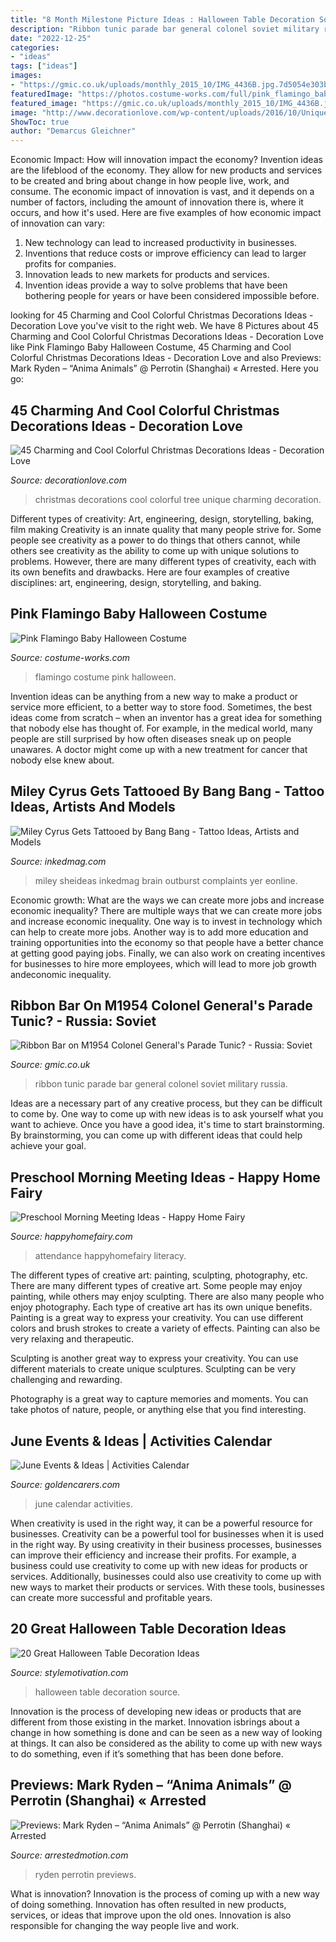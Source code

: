 ```yaml
---
title: "8 Month Milestone Picture Ideas : Halloween Table Decoration Source"
description: "Ribbon tunic parade bar general colonel soviet military russia"
date: "2022-12-25"
categories:
- "ideas"
tags: ["ideas"]
images:
- "https://gmic.co.uk/uploads/monthly_2015_10/IMG_4436B.jpg.7d5054e303b065f266dd7888479c499a.jpg"
featuredImage: "https://photos.costume-works.com/full/pink_flamingo_baby.jpg"
featured_image: "https://gmic.co.uk/uploads/monthly_2015_10/IMG_4436B.jpg.7d5054e303b065f266dd7888479c499a.jpg"
image: "http://www.decorationlove.com/wp-content/uploads/2016/10/Unique-Christmas-Tree-Ideas.jpg"
ShowToc: true
author: "Demarcus Gleichner"
---
```



Economic Impact: How will innovation impact the economy?
Invention ideas are the lifeblood of the economy. They allow for new products and services to be created and bring about change in how people live, work, and consume. The economic impact of innovation is vast, and it depends on a number of factors, including the amount of innovation there is, where it occurs, and how it's used. Here are five examples of how economic impact of innovation can vary: 
1. New technology can lead to increased productivity in businesses. 
2. Inventions that reduce costs or improve efficiency can lead to larger profits for companies. 
3. Innovation leads to new markets for products and services. 
4. Invention ideas provide a way to solve problems that have been bothering people for years or have been considered impossible before. 

	

		
looking for 45 Charming and Cool Colorful Christmas Decorations Ideas - Decoration Love you've visit to the right web. We have 8 Pictures about 45 Charming and Cool Colorful Christmas Decorations Ideas - Decoration Love like Pink Flamingo Baby Halloween Costume, 45 Charming and Cool Colorful Christmas Decorations Ideas - Decoration Love and also Previews: Mark Ryden – “Anima Animals” @ Perrotin (Shanghai) « Arrested. Here you go:
		
    
## 45 Charming And Cool Colorful Christmas Decorations Ideas - Decoration Love

<img loading=lazy src="http://www.decorationlove.com/wp-content/uploads/2016/10/Unique-Christmas-Tree-Ideas.jpg" onerror="this.onerror=null;this.src='https://tse1.mm.bing.net/th?id=OIP.qhYRlPzU5vsGo9DvUgURVQHaLG&amp;pid=15.1';" alt="45 Charming and Cool Colorful Christmas Decorations Ideas - Decoration Love">

_Source: decorationlove.com_

>christmas decorations cool colorful tree unique charming decoration. 

	

Different types of creativity: Art, engineering, design, storytelling, baking, film making
Creativity is an innate quality that many people strive for. Some people see creativity as a power to do things that others cannot, while others see creativity as the ability to come up with unique solutions to problems. However, there are many different types of creativity, each with its own benefits and drawbacks. Here are four examples of creative disciplines: art, engineering, design, storytelling, and baking.

    
## Pink Flamingo Baby Halloween Costume

<img loading=lazy src="https://photos.costume-works.com/full/pink_flamingo_baby.jpg" onerror="this.onerror=null;this.src='https://tse1.mm.bing.net/th?id=OIP.YglK64AW7Iwf6TRiRP1Z6gHaJ3&amp;pid=15.1';" alt="Pink Flamingo Baby Halloween Costume">

_Source: costume-works.com_

>flamingo costume pink halloween. 

	

Invention ideas can be anything from a new way to make a product or service more efficient, to a better way to store food. Sometimes, the best ideas come from scratch – when an inventor has a great idea for something that nobody else has thought of. For example, in the medical world, many people are still surprised by how often diseases sneak up on people unawares. A doctor might come up with a new treatment for cancer that nobody else knew about.

    
## Miley Cyrus Gets Tattooed By Bang Bang - Tattoo Ideas, Artists And Models

<img loading=lazy src="https://www.inkedmag.com/.image/c_limit%2Ccs_srgb%2Cfl_progressive%2Cq_auto:good%2Cw_700/MTU5MDMyMTQwNDYzODc1ODY0/love-yer-brain.jpg" onerror="this.onerror=null;this.src='https://tse1.mm.bing.net/th?id=OIP.ljbyBmxL2L71OGq2GPq5AwHaJ4&amp;pid=15.1';" alt="Miley Cyrus Gets Tattooed by Bang Bang - Tattoo Ideas, Artists and Models">

_Source: inkedmag.com_

>miley sheideas inkedmag brain outburst complaints yer eonline. 

	

Economic growth: What are the ways we can create more jobs and increase economic inequality?
There are multiple ways that we can create more jobs and increase economic inequality. One way is to invest in technology which can help to create more jobs. Another way is to add more education and training opportunities into the economy so that people have a better chance at getting good paying jobs. Finally, we can also work on creating incentives for businesses to hire more employees, which will lead to more job growth andeconomic inequality.

    
## Ribbon Bar On M1954 Colonel General&#039;s Parade Tunic? - Russia: Soviet

<img loading=lazy src="https://gmic.co.uk/uploads/monthly_2015_10/IMG_4436B.jpg.7d5054e303b065f266dd7888479c499a.jpg" onerror="this.onerror=null;this.src='https://tse1.mm.bing.net/th?id=OIP.4hXtsjnjPYYG48iVx2RLXAHaJ4&amp;pid=15.1';" alt="Ribbon Bar on M1954 Colonel General&#039;s Parade Tunic? - Russia: Soviet">

_Source: gmic.co.uk_

>ribbon tunic parade bar general colonel soviet military russia. 

	

Ideas are a necessary part of any creative process, but they can be difficult to come by. One way to come up with new ideas is to ask yourself what you want to achieve. Once you have a good idea, it's time to start brainstorming. By brainstorming, you can come up with different ideas that could help achieve your goal.

    
## Preschool Morning Meeting Ideas - Happy Home Fairy

<img loading=lazy src="https://i1.wp.com/happyhomefairy.com/wp-content/uploads/2015/09/preschool-morning-meeting-tips-1.jpg?ssl=1" onerror="this.onerror=null;this.src='https://tse4.mm.bing.net/th?id=OIP.Eo3gEt5WMK6JL5-AWOHMVgHaE8&amp;pid=15.1';" alt="Preschool Morning Meeting Ideas - Happy Home Fairy">

_Source: happyhomefairy.com_

>attendance happyhomefairy literacy. 

	

The different types of creative art: painting, sculpting, photography, etc.
There are many different types of creative art. Some people may enjoy painting, while others may enjoy sculpting. There are also many people who enjoy photography. Each type of creative art has its own unique benefits.
Painting is a great way to express your creativity. You can use different colors and brush strokes to create a variety of effects. Painting can also be very relaxing and therapeutic.

Sculpting is another great way to express your creativity. You can use different materials to create unique sculptures. Sculpting can be very challenging and rewarding.

Photography is a great way to capture memories and moments. You can take photos of nature, people, or anything else that you find interesting.

    
## June Events &amp; Ideas | Activities Calendar

<img loading=lazy src="http://www.goldencarers.com/assets/img/calendar/06-june-pinterest.jpg" onerror="this.onerror=null;this.src='https://tse3.mm.bing.net/th?id=OIP.kgYbmEjr_O1y6oyeq0kuYgHaMP&amp;pid=15.1';" alt="June Events &amp; Ideas | Activities Calendar">

_Source: goldencarers.com_

>june calendar activities. 

	

When creativity is used in the right way, it can be a powerful resource for businesses.
Creativity can be a powerful tool for businesses when it is used in the right way. By using creativity in their business processes, businesses can improve their efficiency and increase their profits. For example, a business could use creativity to come up with new ideas for products or services. Additionally, businesses could also use creativity to come up with new ways to market their products or services. With these tools, businesses can create more successful and profitable years.

    
## 20 Great Halloween Table Decoration Ideas

<img loading=lazy src="https://www.stylemotivation.com/wp-content/uploads/2013/08/136-620x859.jpg" onerror="this.onerror=null;this.src='https://tse3.mm.bing.net/th?id=OIP.Mi4VJnZO5iMEenzKXLTRQgHaKQ&amp;pid=15.1';" alt="20 Great Halloween Table Decoration Ideas">

_Source: stylemotivation.com_

>halloween table decoration source. 

	

Innovation is the process of developing new ideas or products that are different from those existing in the market. Innovation isbrings about a change in how something is done and can be seen as a new way of looking at things. It can also be considered as the ability to come up with new ways to do something, even if it’s something that has been done before.

    
## Previews: Mark Ryden – “Anima Animals” @ Perrotin (Shanghai) « Arrested

<img loading=lazy src="https://arrestedmotion.com/wp-content/uploads/2020/07/PK-25688-image-1.jpg" onerror="this.onerror=null;this.src='https://tse1.mm.bing.net/th?id=OIP.oHdWkcuLwtxN--Z9UloG4AHaIH&amp;pid=15.1';" alt="Previews: Mark Ryden – “Anima Animals” @ Perrotin (Shanghai) « Arrested">

_Source: arrestedmotion.com_

>ryden perrotin previews. 

	

What is innovation?
Innovation is the process of coming up with a new way of doing something. Innovation has often resulted in new products, services, or ideas that improve upon the old ones. Innovation is also responsible for changing the way people live and work.

